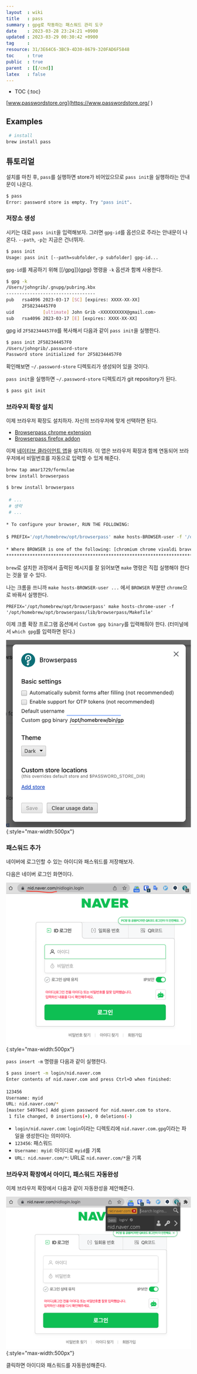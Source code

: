 ```yaml
---
layout  : wiki
title   : pass
summary : gpg로 작동하는 패스워드 관리 도구
date    : 2023-03-28 23:24:21 +0900
updated : 2023-03-29 00:30:42 +0900
tag     : 
resource: 31/3E64C6-3BC9-4D30-8679-320FAD6F5848
toc     : true
public  : true
parent  : [[/cmd]]
latex   : false
---
```

* TOC
{:toc}


[www.passwordstore.org](https://www.passwordstore.org/ )

## Examples

```bash
 # install
brew install pass
```

## 튜토리얼

설치를 마친 후, `pass`를 실행하면 store가 비어있으므로 `pass init`을 실행하라는 안내문이 나온다.

```bash
$ pass
Error: password store is empty. Try "pass init".
```

### 저장소 생성

시키는 대로 `pass init`을 입력해보자. 그러면 `gpg-id`를 옵션으로 주라는 안내문이 나온다. `--path`, `-p`는 지금은 건너뛰자.

```bash
$ pass init
Usage: pass init [--path=subfolder,-p subfolder] gpg-id...
```

`gpg-id`를 제공하기 위해 [[/gpg]]{gpg} 명령을 `-k` 옵션과 함께 사용한다.

```bash
$ gpg -k
/Users/johngrib/.gnupg/pubring.kbx
----------------------------------
pub   rsa4096 2023-03-17 [SC] [expires: XXXX-XX-XX]
      2F582344457F0
uid           [ultimate] John Grib <XXXXXXXXXX@gmail.com>
sub   rsa4096 2023-03-17 [E] [expires: XXXX-XX-XX]
```

gpg id `2F582344457F0`를 복사해서 다음과 같이 `pass init`을 실행한다.

```bash
$ pass init 2F582344457F0
/Users/johngrib/.password-store
Password store initialized for 2F582344457F0
```

확인해보면 `~/.password-store` 디렉토리가 생성되어 있을 것이다.

`pass init`을 실행하면 `~/.password-store` 디렉토리가 git repository가 된다.

```bash
$ pass git init
```

### 브라우저 확장 설치

이제 브라우저 확장도 설치하자. 자신의 브라우저에 맞게 선택하면 된다.

- [Browserpass chrome extension]( https://chrome.google.com/webstore/detail/browserpass/naepdomgkenhinolocfifgehidddafch/related )
- [Browserpass firefox addon]( https://addons.mozilla.org/en-US/firefox/addon/browserpass-ce/ )

이제 [네이티브 클라이언트 앱](https://github.com/browserpass/browserpass-native )을 설치하자.
이 앱은 브라우저 확장과 함께 연동되어 브라우저에서 비밀번호를 자동으로 입력할 수 있게 해준다.

```bash
brew tap amar1729/formulae
brew install browserpass
```

```bash
$ brew install browserpass

 # ...
 # 생략
 # ...

* To configure your browser, RUN THE FOLLOWING:

$ PREFIX='/opt/homebrew/opt/browserpass' make hosts-BROWSER-user -f '/opt/homebrew/opt/browserpass/lib/browserpass/Makefile'

* Where BROWSER is one of the following: [chromium chrome vivaldi brave firefox]
********************************************************************************
```

`brew`로 설치한 과정에서 출력된 메시지를 잘 읽어보면 `make` 명령은 직접 실행해야 한다는 것을 알 수 있다.

나는 크롬을 쓰니까 `make hosts-BROWSER-user ...` 에서 `BROWSER` 부분만 `chrome`으로 바꿔서 실행한다.

```
PREFIX='/opt/homebrew/opt/browserpass' make hosts-chrome-user -f '/opt/homebrew/opt/browserpass/lib/browserpass/Makefile'
```

이제 크롬 확장 프로그램 옵션에서 `Custom gpg binary`를 입력해줘야 한다. (터미널에서 `which gpg`를 입력하면 된다.)

![]( /resource/31/3E64C6-3BC9-4D30-8679-320FAD6F5848/extension-config.png ){:style="max-width:500px"}

### 패스워드 추가

네이버에 로그인할 수 있는 아이디와 패스워드를 저장해보자.

다음은 네이버 로그인 화면이다.

![]( /resource/31/3E64C6-3BC9-4D30-8679-320FAD6F5848/naver.png ){:style="max-width:500px"}

`pass insert -m` 명령을 다음과 같이 실행한다.

```bash
$ pass insert -m login/nid.naver.com
Enter contents of nid.naver.com and press Ctrl+D when finished:

123456
Username: myid
URL: nid.naver.com/*
[master 54976ec] Add given password for nid.naver.com to store.
 1 file changed, 0 insertions(+), 0 deletions(-)
```

- `login/nid.naver.com`: `login`이라는 디렉토리에 `nid.naver.com.gpg`이라는 파일을 생성한다는 의미이다.
- `123456`: 패스워드
- `Username: myid`: 아이디로 `myid`를 기록
- `URL: nid.naver.com/*`: URL로 `nid.naver.com/*`을 기록

### 브라우저 확장에서 아이디, 패스워드 자동완성

이제 브라우저 확장에서 다음과 같이 자동완성을 제안해준다.

![]( /resource/31/3E64C6-3BC9-4D30-8679-320FAD6F5848/naver-list.png ){:style="max-width:500px"}

클릭하면 아이디와 패스워드를 자동완성해준다.

